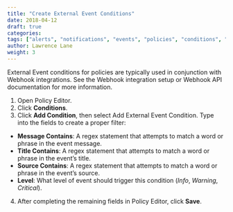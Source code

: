 ```yaml
---
title: "Create External Event Conditions"
date: 2018-04-12
draft: true
categories:
tags: ["alerts", "notifications", "events", "policies", "conditions", "external events", "webhooks"]
author: Lawrence Lane
weight: 3
---
```


External Event conditions for policies are typically used in conjunction with Webhook integrations. See the Webhook integration setup or Webhook API documentation for more information.

1. Open Policy Editor.
2. Click **Conditions**.
3. Click **Add Condition**, then select Add External Event Condition. Type into the fields to create a proper filter:
  - **Message Contains**: A regex statement that attempts to match a word or phrase in the event message.
  - **Title Contains**: A regex statement that attempts to match a word or phrase in the event’s title.
  - **Source Contains**: A regex statement that attempts to match a word or phrase in the event’s source.
  - **Level**: What level of event should trigger this condition (_Info_, _Warning_, _Critical_).
4. After completing the remaining fields in Policy Editor, click **Save**.

